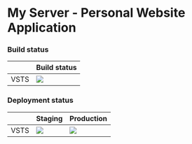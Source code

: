 # My Server - Personal Website Application

### Build status
|                |Build status
|----------------|-------------------------------|
|VSTS|<img src="https://atanasit.vsrm.visualstudio.com/_apis/public/Release/badge/0718d046-0f70-423f-a0b7-c8c397d95c38/2/2"/>           |

### Deployment status
|                |Staging|Production|
|----------------|-------------------------------|-----------------------------|
|VSTS|[<img src="https://atanasit.vsrm.visualstudio.com/_apis/public/Release/badge/0718d046-0f70-423f-a0b7-c8c397d95c38/2/2"/>](https://myserverappservice-staging.azurewebsites.net)           |[<img src="https://atanasit.vsrm.visualstudio.com/_apis/public/Release/badge/0718d046-0f70-423f-a0b7-c8c397d95c38/2/3"/>](https://atanas.it)            |
